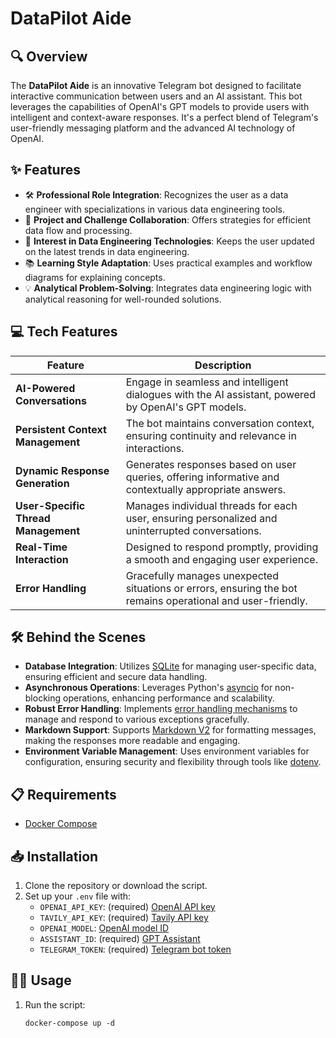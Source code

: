 # DataPilot Aide

## 🔍 Overview
The **DataPilot Aide** is an innovative Telegram bot designed to facilitate interactive communication between users and an AI assistant. This bot leverages the capabilities of OpenAI's GPT models to provide users with intelligent and context-aware responses. It's a perfect blend of Telegram's user-friendly messaging platform and the advanced AI technology of OpenAI.

## ✨ Features
- 🛠️ **Professional Role Integration**: Recognizes the user as a data engineer with specializations in various data engineering tools.
- 🤝 **Project and Challenge Collaboration**: Offers strategies for efficient data flow and processing.
- 🚀 **Interest in Data Engineering Technologies**: Keeps the user updated on the latest trends in data engineering.
- 📚 **Learning Style Adaptation**: Uses practical examples and workflow diagrams for explaining concepts.
- 💡 **Analytical Problem-Solving**: Integrates data engineering logic with analytical reasoning for well-rounded solutions.

## 💻 Tech Features
| Feature                          | Description |
|----------------------------------|-------------|
| **AI-Powered Conversations**     | Engage in seamless and intelligent dialogues with the AI assistant, powered by OpenAI's GPT models. |
| **Persistent Context Management**| The bot maintains conversation context, ensuring continuity and relevance in interactions. |
| **Dynamic Response Generation**  | Generates responses based on user queries, offering informative and contextually appropriate answers. |
| **User-Specific Thread Management** | Manages individual threads for each user, ensuring personalized and uninterrupted conversations. |
| **Real-Time Interaction**        | Designed to respond promptly, providing a smooth and engaging user experience. |
| **Error Handling**               | Gracefully manages unexpected situations or errors, ensuring the bot remains operational and user-friendly. |

## 🛠️ Behind the Scenes
- **Database Integration**: Utilizes [SQLite](https://www.sqlite.org/index.html) for managing user-specific data, ensuring efficient and secure data handling.
- **Asynchronous Operations**: Leverages Python's [asyncio](https://docs.python.org/3/library/asyncio.html) for non-blocking operations, enhancing performance and scalability.
- **Robust Error Handling**: Implements [error handling mechanisms](https://vegibit.com/python-error-handling-best-practices/) to manage and respond to various exceptions gracefully.
- **Markdown Support**: Supports [Markdown V2](https://core.telegram.org/bots/api#markdownv2-style) for formatting messages, making the responses more readable and engaging.
- **Environment Variable Management**: Uses environment variables for configuration, ensuring security and flexibility through tools like [dotenv](https://pypi.org/project/python-dotenv/).

## 📋 Requirements
- [Docker Compose](https://docs.docker.com/compose/install/)

## 📥 Installation
1. Clone the repository or download the script.
2. Set up your `.env` file with:
   - `OPENAI_API_KEY`: (required) [OpenAI API key](https://platform.openai.com/api-keys)
   - `TAVILY_API_KEY`: (required) [Tavily API key](https://app.tavily.com/home)
   - `OPENAI_MODEL`: [OpenAI model ID](https://platform.openai.com/docs/models/overview)
   - `ASSISTANT_ID`: (required) [GPT Assistant](https://platform.openai.com/assistants)
   - `TELEGRAM_TOKEN`: (required) [Telegram bot token](https://t.me/BotFather)

## 👩‍💻 Usage
1. Run the script: 
   ```shell
   docker-compose up -d
   ```